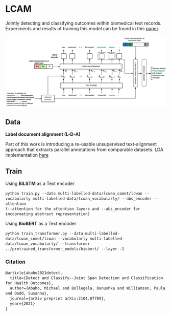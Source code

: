# LCAM

Jointly detecting and classifying outcomes within biomedical text records. Experiments and results of training this model
can be found in this [paper](https://arxiv.org/pdf/2104.07789.pdf).

<img src='img/LCAM-architecture.png'>

## Data
**Label document alignment (L-D-A)**

Part of this work is introducing a re-usable unsupervised text-alignment approach that extracts parallel annotations from comparable datasets.
LDA implementation [here](https://github.com/MichealAbaho/Label-document-Alignment)

## Train
Using **BiLSTM** as a Text encoder
```
python train.py --data multi-labelled-data/lcwan_comet/lcwan --vocabularly multi-labelled-data/lcwan_vocabularly/ --abs_encoder --attention
(--attention for the attention layers and --abs_encoder for incoproating abstract representation)
```

Using **BioBERT** as a Text encoder
```
python train_transformer.py --data multi-labelled-data/lcwan_comet/lcwan --vocabularly multi-labelled-data/lcwan_vocabularly/ --transformer ../pretrained_transformer_models/biobert/ --layer -1
```

### Citation
```
@article{abaho2021detect,
  title={Detect and Classify--Joint Span Detection and Classification for Health Outcomes},
  author={Abaho, Michael and Bollegala, Danushka and Williamson, Paula and Dodd, Susanna},
  journal={arXiv preprint arXiv:2104.07789},
  year={2021}
}
